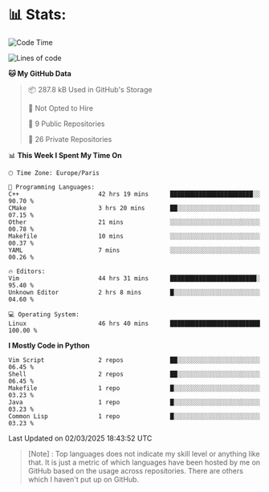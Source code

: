 

<h1>📊 Stats:</h1>

<!--START_SECTION:waka-->
![Code Time](http://img.shields.io/badge/Code%20Time-801%20hrs%2038%20mins-blue)

![Lines of code](https://img.shields.io/badge/From%20Hello%20World%20I%27ve%20Written-6.5%20million%20lines%20of%20code-blue)

**🐱 My GitHub Data** 

> 📦 287.8 kB Used in GitHub's Storage 
 > 
> 🚫 Not Opted to Hire
 > 
> 📜 9 Public Repositories 
 > 
> 🔑 26 Private Repositories 
 > 
📊 **This Week I Spent My Time On** 

```text
🕑︎ Time Zone: Europe/Paris

💬 Programming Languages: 
C++                      42 hrs 19 mins      ███████████████████████░░   90.70 % 
CMake                    3 hrs 20 mins       ██░░░░░░░░░░░░░░░░░░░░░░░   07.15 % 
Other                    21 mins             ░░░░░░░░░░░░░░░░░░░░░░░░░   00.78 % 
Makefile                 10 mins             ░░░░░░░░░░░░░░░░░░░░░░░░░   00.37 % 
YAML                     7 mins              ░░░░░░░░░░░░░░░░░░░░░░░░░   00.26 % 

🔥 Editors: 
Vim                      44 hrs 31 mins      ████████████████████████░   95.40 % 
Unknown Editor           2 hrs 8 mins        █░░░░░░░░░░░░░░░░░░░░░░░░   04.60 % 

💻 Operating System: 
Linux                    46 hrs 40 mins      █████████████████████████   100.00 % 
```

**I Mostly Code in Python** 

```text
Vim Script               2 repos             ██░░░░░░░░░░░░░░░░░░░░░░░   06.45 % 
Shell                    2 repos             ██░░░░░░░░░░░░░░░░░░░░░░░   06.45 % 
Makefile                 1 repo              █░░░░░░░░░░░░░░░░░░░░░░░░   03.23 % 
Java                     1 repo              █░░░░░░░░░░░░░░░░░░░░░░░░   03.23 % 
Common Lisp              1 repo              █░░░░░░░░░░░░░░░░░░░░░░░░   03.23 % 
```




 Last Updated on 02/03/2025 18:43:52 UTC
<!--END_SECTION:waka-->

 > [Note] : Top languages does not indicate my skill level or anything like that. It is just a metric of which languages have been hosted by me on GitHub based on the usage across repositories. There are others which I haven't put up on GitHub.</span>
